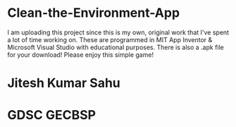 # Clean-the-Environment-App
I am uploading this project since this is my own, original work that I've spent a lot of time working on. These are programmed in MIT App Inventor & Microsoft Visual Studio with educational purposes. There is also a .apk file for your download! Please enjoy this simple game!
# Jitesh Kumar Sahu
# GDSC GECBSP
